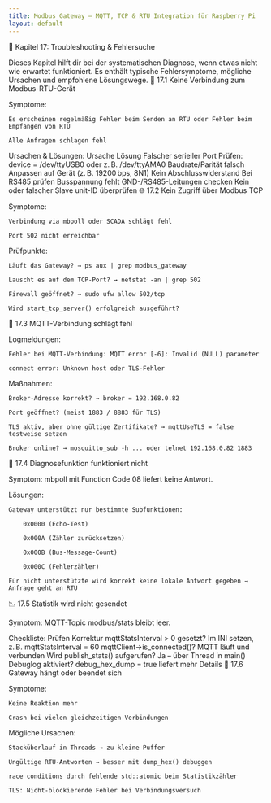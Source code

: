 ```yaml
---
title: Modbus Gateway – MQTT, TCP & RTU Integration für Raspberry Pi
layout: default
---
```


🧯 Kapitel 17: Troubleshooting & Fehlersuche

Dieses Kapitel hilft dir bei der systematischen Diagnose, wenn etwas nicht wie erwartet funktioniert. Es enthält typische Fehlersymptome, mögliche Ursachen und empfohlene Lösungswege.
🔌 17.1 Keine Verbindung zum Modbus-RTU-Gerät

Symptome:

    Es erscheinen regelmäßig Fehler beim Senden an RTU oder Fehler beim Empfangen von RTU

    Alle Anfragen schlagen fehl

Ursachen & Lösungen:
Ursache	Lösung
Falscher serieller Port	Prüfen: device = /dev/ttyUSB0 oder z. B. /dev/ttyAMA0
Baudrate/Parität falsch	Anpassen auf Gerät (z. B. 19200 bps, 8N1)
Kein Abschlusswiderstand	Bei RS485 prüfen
Busspannung fehlt	GND-/RS485-Leitungen checken
Kein oder falscher Slave	unit-ID überprüfen
🌐 17.2 Kein Zugriff über Modbus TCP

Symptome:

    Verbindung via mbpoll oder SCADA schlägt fehl

    Port 502 nicht erreichbar

Prüfpunkte:

    Läuft das Gateway? → ps aux | grep modbus_gateway

    Lauscht es auf dem TCP-Port? → netstat -an | grep 502

    Firewall geöffnet? → sudo ufw allow 502/tcp

    Wird start_tcp_server() erfolgreich ausgeführt?

📡 17.3 MQTT-Verbindung schlägt fehl

Logmeldungen:

    Fehler bei MQTT-Verbindung: MQTT error [-6]: Invalid (NULL) parameter

    connect error: Unknown host oder TLS-Fehler

Maßnahmen:

    Broker-Adresse korrekt? → broker = 192.168.0.82

    Port geöffnet? (meist 1883 / 8883 für TLS)

    TLS aktiv, aber ohne gültige Zertifikate? → mqttUseTLS = false testweise setzen

    Broker online? → mosquitto_sub -h ... oder telnet 192.168.0.82 1883

🧪 17.4 Diagnosefunktion funktioniert nicht

Symptom: mbpoll mit Function Code 08 liefert keine Antwort.

Lösungen:

    Gateway unterstützt nur bestimmte Subfunktionen:

        0x0000 (Echo-Test)

        0x000A (Zähler zurücksetzen)

        0x000B (Bus-Message-Count)

        0x000C (Fehlerzähler)

    Für nicht unterstützte wird korrekt keine lokale Antwort gegeben → Anfrage geht an RTU

📉 17.5 Statistik wird nicht gesendet

Symptom: MQTT-Topic modbus/stats bleibt leer.

Checkliste:
Prüfen	Korrektur
mqttStatsInterval > 0 gesetzt?	Im INI setzen, z. B. mqttStatsInterval = 60
mqttClient->is_connected()?	MQTT läuft und verbunden
Wird publish_stats() aufgerufen?	Ja – über Thread in main()
Debuglog aktiviert?	debug_hex_dump = true liefert mehr Details
🔁 17.6 Gateway hängt oder beendet sich

Symptome:

    Keine Reaktion mehr

    Crash bei vielen gleichzeitigen Verbindungen

Mögliche Ursachen:

    Stacküberlauf in Threads → zu kleine Puffer

    Ungültige RTU-Antworten → besser mit dump_hex() debuggen

    race conditions durch fehlende std::atomic beim Statistikzähler

    TLS: Nicht-blockierende Fehler bei Verbindungsversuch

